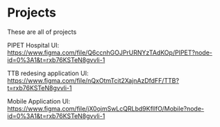 # Projects
These are all of projects

 PIPET Hospital 
 UI: https://www.figma.com/file/Q6ccnhGOJPrURNYzTAdKOp/PIPET?node-id=0%3A1&t=rxb76KSTeN8gvvli-1

 TTB redesing application
 UI: https://www.figma.com/file/nQxOtmTcit2XajnAzDfdFF/TTB?t=rxb76KSTeN8gvvli-1
 
 Mobile Application 
 UI: https://www.figma.com/file/jX0ojmSwLcQRLbd9KfllfO/Mobile?node-id=0%3A1&t=rxb76KSTeN8gvvli-1
 
